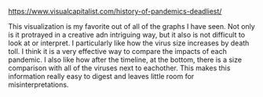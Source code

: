 https://www.visualcapitalist.com/history-of-pandemics-deadliest/

This visualization is my favorite out of all of the graphs I have seen. Not only is it protrayed in a creative adn intriguing way, but it also is not difficult to look at or interpret. 
I particularly like how the virus size increases by death toll. I think it is a very effective way to compare the impacts of each pandemic. I also like how after the timeline, at the bottom, 
there is a size comparison with all of the viruses next to eachother. This makes this information really easy to digest and leaves little room for misinterpretations. 
